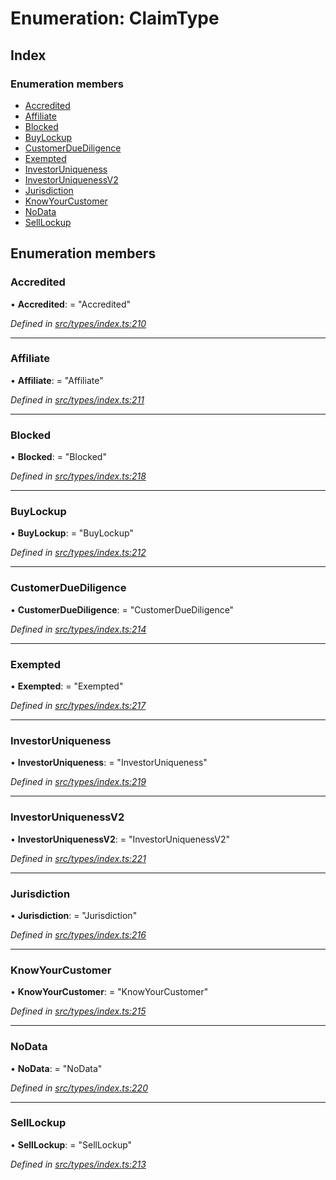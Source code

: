 # Enumeration: ClaimType

## Index

### Enumeration members

* [Accredited](claimtype.md#accredited)
* [Affiliate](claimtype.md#affiliate)
* [Blocked](claimtype.md#blocked)
* [BuyLockup](claimtype.md#buylockup)
* [CustomerDueDiligence](claimtype.md#customerduediligence)
* [Exempted](claimtype.md#exempted)
* [InvestorUniqueness](claimtype.md#investoruniqueness)
* [InvestorUniquenessV2](claimtype.md#investoruniquenessv2)
* [Jurisdiction](claimtype.md#jurisdiction)
* [KnowYourCustomer](claimtype.md#knowyourcustomer)
* [NoData](claimtype.md#nodata)
* [SellLockup](claimtype.md#selllockup)

## Enumeration members

###  Accredited

• **Accredited**: = "Accredited"

*Defined in [src/types/index.ts:210](https://github.com/PolymathNetwork/polymesh-sdk/blob/38ee8078/src/types/index.ts#L210)*

___

###  Affiliate

• **Affiliate**: = "Affiliate"

*Defined in [src/types/index.ts:211](https://github.com/PolymathNetwork/polymesh-sdk/blob/38ee8078/src/types/index.ts#L211)*

___

###  Blocked

• **Blocked**: = "Blocked"

*Defined in [src/types/index.ts:218](https://github.com/PolymathNetwork/polymesh-sdk/blob/38ee8078/src/types/index.ts#L218)*

___

###  BuyLockup

• **BuyLockup**: = "BuyLockup"

*Defined in [src/types/index.ts:212](https://github.com/PolymathNetwork/polymesh-sdk/blob/38ee8078/src/types/index.ts#L212)*

___

###  CustomerDueDiligence

• **CustomerDueDiligence**: = "CustomerDueDiligence"

*Defined in [src/types/index.ts:214](https://github.com/PolymathNetwork/polymesh-sdk/blob/38ee8078/src/types/index.ts#L214)*

___

###  Exempted

• **Exempted**: = "Exempted"

*Defined in [src/types/index.ts:217](https://github.com/PolymathNetwork/polymesh-sdk/blob/38ee8078/src/types/index.ts#L217)*

___

###  InvestorUniqueness

• **InvestorUniqueness**: = "InvestorUniqueness"

*Defined in [src/types/index.ts:219](https://github.com/PolymathNetwork/polymesh-sdk/blob/38ee8078/src/types/index.ts#L219)*

___

###  InvestorUniquenessV2

• **InvestorUniquenessV2**: = "InvestorUniquenessV2"

*Defined in [src/types/index.ts:221](https://github.com/PolymathNetwork/polymesh-sdk/blob/38ee8078/src/types/index.ts#L221)*

___

###  Jurisdiction

• **Jurisdiction**: = "Jurisdiction"

*Defined in [src/types/index.ts:216](https://github.com/PolymathNetwork/polymesh-sdk/blob/38ee8078/src/types/index.ts#L216)*

___

###  KnowYourCustomer

• **KnowYourCustomer**: = "KnowYourCustomer"

*Defined in [src/types/index.ts:215](https://github.com/PolymathNetwork/polymesh-sdk/blob/38ee8078/src/types/index.ts#L215)*

___

###  NoData

• **NoData**: = "NoData"

*Defined in [src/types/index.ts:220](https://github.com/PolymathNetwork/polymesh-sdk/blob/38ee8078/src/types/index.ts#L220)*

___

###  SellLockup

• **SellLockup**: = "SellLockup"

*Defined in [src/types/index.ts:213](https://github.com/PolymathNetwork/polymesh-sdk/blob/38ee8078/src/types/index.ts#L213)*
